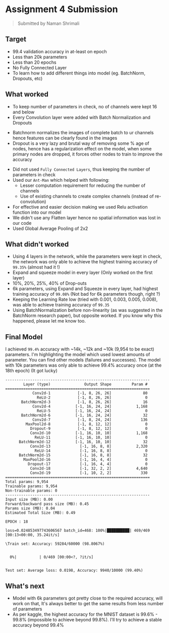 # Assignment 4 Submission

> Submitted by Naman Shrimali

## Target
* 99.4 validation accuracy in at-least on epoch
* Less than 20k parameters
* Less than 20 epochs
* No Fully Connected Layer
* To learn how to add different things into model (eg. BatchNorm, Dropouts, etc)

## What worked
* To keep number of parameters in check, no of channels were kept 16 and below
* Every Convolution layer were added with Batch Normalization and Dropouts
 - Batchnorm normalizes the images of complete batch to ur channels hence features can be  clearly found in the images
 - Dropout is a very lazy and brutal way of removing some % age of nodes, hence has a regularization effect on the model, when some primary nodes are dropped, it forces other nodes to train to improve the accuracy
* Did not used `Fully Connected Layers`, thus keeping the number of parameters in check
* Used our `Ant-Man` which helped with following:
  - Lesser computation requirement for reducing the number of channels 
  - Use of existing channels to create complex channels (instead of re-convolution)
* For effective and easier decision making we used Relu activation function into our model
* We didn't use any Flatten layer hence no spatial information was lost in our code
* Used Global Average Pooling of 2x2

## What didn't worked
* Using 4 layers in the network, while the parameters were kept in check, the network was only able to achieve the highest training accuracy of `99.35%` (almost had it !)
* Expand and squeeze model in every layer (Only worked on the first layer)
* 10%, 20%, 25%, 40% of Drop-outs
* 6k parameters, using Expand and Squeeze in every layer, had highest training accuracy of `99.08%` (Not bad for 6k parameters though, right ?)
* Keeping the Learning Rate low (tried with 0.001, 0.003, 0.005, 0.008), was able to achieve training accuracy of `99.35`
* Using BatchNormalization before non-linearity (as was suggested in the BatchNorm research paper), but opposite worked. If you know why this happened, please let me know too.

## Final Model
I achieved `99.4%` accuracy with ~14k, ~12k and ~10k (9,954 to be exact) parameters. I'm highlighting the model which used lowest amounts of parameter. You can find other models (failures and successes).
The model with 10k parameters was only able to achieve 99.4% accuracy once (at the 18th epoch) (It got lucky)

```
----------------------------------------------------------------
        Layer (type)               Output Shape         Param #
================================================================
            Conv2d-1            [-1, 8, 26, 26]              80
              ReLU-2            [-1, 8, 26, 26]               0
       BatchNorm2d-3            [-1, 8, 26, 26]              16
            Conv2d-4           [-1, 16, 24, 24]           1,168
              ReLU-5           [-1, 16, 24, 24]               0
       BatchNorm2d-6           [-1, 16, 24, 24]              32
            Conv2d-7            [-1, 8, 24, 24]             136
         MaxPool2d-8            [-1, 8, 12, 12]               0
           Dropout-9            [-1, 8, 12, 12]               0
           Conv2d-10           [-1, 16, 10, 10]           1,168
             ReLU-11           [-1, 16, 10, 10]               0
      BatchNorm2d-12           [-1, 16, 10, 10]              32
           Conv2d-13             [-1, 16, 8, 8]           2,320
             ReLU-14             [-1, 16, 8, 8]               0
      BatchNorm2d-15             [-1, 16, 8, 8]              32
        MaxPool2d-16             [-1, 16, 4, 4]               0
          Dropout-17             [-1, 16, 4, 4]               0
           Conv2d-18             [-1, 32, 2, 2]           4,640
           Conv2d-19             [-1, 10, 2, 2]             330
================================================================
Total params: 9,954
Trainable params: 9,954
Non-trainable params: 0
----------------------------------------------------------------
Input size (MB): 0.00
Forward/backward pass size (MB): 0.45
Params size (MB): 0.04
Estimated Total Size (MB): 0.49
```

```
EPOCH : 18

loss=0.024853497743606567 batch_id=468: 100%|██████████| 469/469 [00:13<00:00, 35.24it/s]

\Train set: Accuracy: 59284/60000 (98.8067%)


  0%|          | 0/469 [00:00<?, ?it/s]


Test set: Average loss: 0.0198, Accuracy: 9940/10000 (99.40%)
```

## What's next
* Model with 6k parameters got pretty close to the required accuracy, will work on that, It's always better to get the same results from less number of parameters
* As per kaggle, the highest accuracy for the MNIST dataset is 99.6% - 99.8% (impossible to achieve beyond 99.8%). I'll try to achieve a stable accuracy beyond 99.4%


